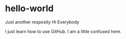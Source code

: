 # hello-world
Just another resposity
Hi Everybody

I just learn how to use GitHub. I am a little confused here.
